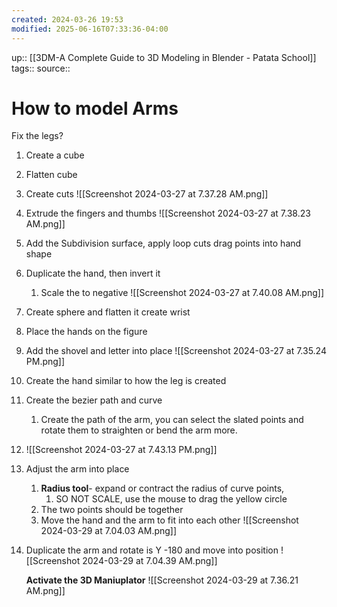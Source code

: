 ```yaml
---
created: 2024-03-26 19:53
modified: 2025-06-16T07:33:36-04:00
---
```

up::  [[3DM-A Complete Guide to 3D Modeling in Blender - Patata School]]
tags::
source::
# How to model Arms


Fix the legs?
1. Create a cube
2. Flatten cube
3. Create cuts
	 ![[Screenshot 2024-03-27 at 7.37.28 AM.png]]
1. Extrude the fingers and thumbs
	 ![[Screenshot 2024-03-27 at 7.38.23 AM.png]]
5. Add the Subdivision surface, apply loop cuts drag points into hand shape
6. Duplicate the hand, then invert it
	1. Scale the to negative
	![[Screenshot 2024-03-27 at 7.40.08 AM.png]]
6. Create sphere and flatten it create wrist
7. Place the hands on the figure
8. Add the shovel and letter into place
![[Screenshot 2024-03-27 at 7.35.24 PM.png]]

9. Create the hand similar to how the leg is created
10. Create the bezier path and curve
	1. Create the path of the arm, you can select the slated points and rotate them to straighten or bend the arm more.
11. ![[Screenshot 2024-03-27 at 7.43.13 PM.png]]
12. Adjust the arm into place
	1. **Radius tool**- expand or contract the radius of curve points,
		1. SO NOT SCALE, use the mouse to drag the yellow circle
	2. The two points should be together
	3. Move the hand and the arm to fit into each other
	 ![[Screenshot 2024-03-29 at 7.04.03 AM.png]]
13. Duplicate the arm and rotate is Y -180 and move into position
	![[Screenshot 2024-03-29 at 7.04.39 AM.png]]


	**Activate the 3D Maniuplator**
	![[Screenshot 2024-03-29 at 7.36.21 AM.png]]
